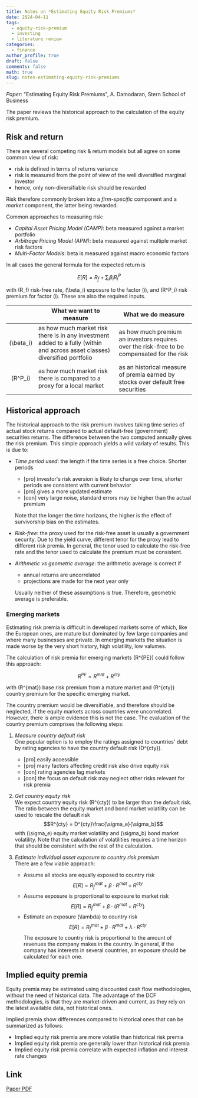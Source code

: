 ```yaml
---
title: Notes on *Estimating Equity Risk Premiums*
date: 2024-04-11
tags:
  - equity-risk-premium
  - investing
  - literature review
categories:
  - finance
author_profile: true
draft: false
comments: false
math: true
slug: notes-estimating-equity-risk-premiums
---
```


_Paper_: "Estimating Equity Risk Premiums", A. Damodaran, Stern School of Business

The paper reviews the historical approach to the calculation of the equity risk premium.

## Risk and return

There are several competing risk & return models but all agree on some common view of risk:

* risk is defined in terms of returns variance
* risk is measured from the point of view of the well diversified marginal investor
* hence, only non-diversifiable risk should be rewarded

Risk therefore commonly broken into a *firm-specific* component and a *market* component, the latter being rewarded.

Common approaches to measuring risk:

* *Capital Asset Pricing Model (CAMP)*: beta measured against a market portfolio
* *Arbitrage Pricing Model (APM)*: beta measured against multiple market risk factors
* *Multi-Factor Models*: beta is measured against macro economic factors

In all cases the general formula for the expected return is

$$E[R] = R_f + \sum_i \beta_i R^P_i$$

with \(R_f\) risk-free rate, \(\beta_i\) exposure to the factor \(i\), and \(R^P_i\) risk premium for factor \(i\). These are also the required inputs.

|              | What we **want** to measure | What we **do** measure |
|:------------:| ------------------------------------------------------- | ------ |
| \(\beta_i\)  | as how much market risk there is in any investment added to a fully (within and across asset classes) diversified portfolio | as how much premium an investors requires over the risk-free to be compensated for the risk |
| \(R^P_i\)    | as how much market risk there is compared to a proxy for a local market | as an historical measure of premia earned by stocks over default free securities |

## Historical approach

The historical approach to the risk premium involves taking time series of actual stock returns compared to actual default-free (government) securities returns. The difference between the two computed annually gives the risk premium. This simple approach yields a wild variaty of results. This is due to:

* *Time period used*: the length if the time series is a free choice. Shorter periods
  * [pro] investor's risk aversion is likely to change over time, shorter periods are consistent with current behavior
  * [pro] gives a more updated estimate
  * [con] very large noise, standard errors may be higher than the actual premium

  Note that the longer the time horizons, the higher is the effect of survivorship bias on the estimates.
* *Risk-free*: the proxy used for the risk-free asset is usually a government security. Due to the yield curve, different tenor for the proxy lead to different risk premia. In general, the tenor used to calculate the risk-free rate and the tenor used to calculate the premium must be consistent.
* *Arithmetic vs geometric average*: the arithmetic average is correct if
  * annual returns are uncorrelated
  * projections are made for the next year only
  
  Usually neither of these assumptions is true. Therefore, geometric average is preferable.

### Emerging markets

Estimating risk premia is difficult in developed markets some of which, like the European ones, are mature but dominated by few large companies and where many businesses are private. In emerging markets the situation is made worse by the very short history, high volatility, low valumes.

The calculation of risk premia for emerging markets \(R^{PE}\) could follow this approach:

$$R^{PE} = R^{mat} + R^{cty}$$

with \(R^{mat}\) base risk premium from a mature market and \(R^{cty}\) country premium for the specific emerging market.

The country premium would be diversifiable, and therefore should be neglected, if the equity markets across countries were uncorrelated. However, there is ample evidence this is not the case. The evaluation of the country premium comprises the following steps:

1. *Measure country default risk*\
    One popular option is to employ the ratings assigned to countries' debt by rating agencies to have the country default risk \(D^{cty}\).
   * [pro] easily accessible
   * [pro] many factors affecting credit risk also drive equity risk
   * [con] rating agencies lag markets
   * [con] the focus on default risk may neglect other risks relevant for risk premia

2. *Get country equity risk*\
      We expect country equity risk \(R^{cty}\) to be larger than the default risk. The ratio between the equity market and bond market volatility can be used to rescale the default risk
      $$R^{cty} = D^{cty}\frac{\sigma_e}{\sigma_b}$$
      with \(\sigma_e\) equity market volatility and \(\sigma_b\) bond market volatility. Note that the calculation of volatilities requires a time horizon that should be consistent with the rest of the calculation.

3. *Estimate individual asset exposure to country risk premium*\
      There are a few viable approach:
   * Assume all stocks are equally exposed to country risk
        $$E[R] = R_f^{mat} + \beta\cdot R^{mat} + R^{cty}$$</div>
   * Assume exposure is proportional to exposure to market risk
        $$E[R] = R_f^{mat} + \beta\cdot (R^{mat} + R^{cty})$$</div>
   * Estimate an exposure \(\lambda\) to country risk
        $$E[R] = R_f^{mat} + \beta\cdot R^{mat} + \lambda\cdot R^{cty}$$
        The exposure to country risk is proportional to the amount of revenues the company makes in the country. In general, if the company has interests in several countries, an exposure should be calculated for each one.

## Implied equity premia

Equity premia may be estimated using discounted cash flow methodologies, without the need of historical data. The advantage of the DCF methodologies, is that they are market-driven and current, as they rely on the latest available data, not historical ones.

Implied premia show differences compared to historical ones that can be summarized as follows:

* Implied equity risk premia are more volatile than historical risk premia
* Implied equity risk premia are generally lower than historical risk premia
* Implied equity risk premia correlate with expected inflation and interest rate changes

## Link

[Paper PDF](https://pages.stern.nyu.edu/~adamodar/pdfiles/papers/riskprem.pdf)
